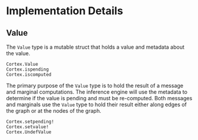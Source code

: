 # Implementation Details

## Value

The `Value` type is a mutable struct that holds a value and metadata about the value.

```@docs
Cortex.Value
Cortex.ispending
Cortex.iscomputed
```

The primary purpose of the `Value` type is to hold the result of a message and marginal computations. 
The inference engine will use the metadata to determine if the value is pending and must be re-computed.
Both messages and marginals use the `Value` type to hold their result either along edges of the graph or at the nodes of the graph.

```@docs
Cortex.setpending!
Cortex.setvalue!
Cortex.UndefValue
```


